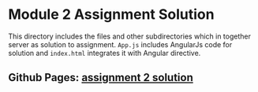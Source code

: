 # Module 2 Assignment Solution
This directory includes the files and other subdirectories  which 
in together server as solution to assignment. `App.js` includes 
AngularJs code for solution and `index.html` integrates it with
Angular directive. 

## Github Pages: [assignment 2 solution ]("https://rcsthakuri.github.io/AngularJs-Coursera-Course/module2-solution/")